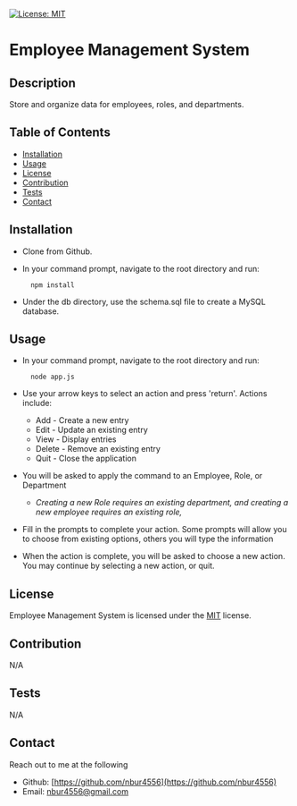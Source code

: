 
[![License: MIT](https://img.shields.io/badge/License-MIT-yellow.svg)](https://opensource.org/licenses/MIT)

# Employee Management System

## Description

Store and organize data for employees, roles, and departments.

## Table of Contents

* [Installation](#Installation)
* [Usage](#Usage)
* [License](#License)
* [Contribution](#Contribution)
* [Tests](#Tests)
* [Contact](#Contact)

## Installation

* Clone from Github. 
* In your command prompt, navigate to the root directory and run:

        npm install

* Under the db directory, use the schema.sql file to create a MySQL database.

## Usage

* In your command prompt, navigate to the root directory and run:

        node app.js

* Use your arrow keys to select an action and press 'return'. Actions include:
    * Add - Create a new entry
    * Edit - Update an existing entry
    * View - Display entries
    * Delete - Remove an existing entry
    * Quit - Close the application
* You will be asked to apply the command to an Employee, Role, or Department
    * _Creating a new Role requires an existing department, and creating a new employee requires an existing role,_
* Fill in the prompts to complete your action. Some prompts will allow you to choose from existing options, others you will type the information
* When the action is complete, you will be asked to choose a new action. You may continue by selecting a new action, or quit.

## License

Employee Management System is licensed under the [MIT](https://opensource.org/licenses/MIT) license.

## Contribution

N/A

## Tests

N/A

## Contact

Reach out to me at the following

* Github: [https://github.com/nbur4556](https://github.com/nbur4556)
* Email: nbur4556@gmail.com
    